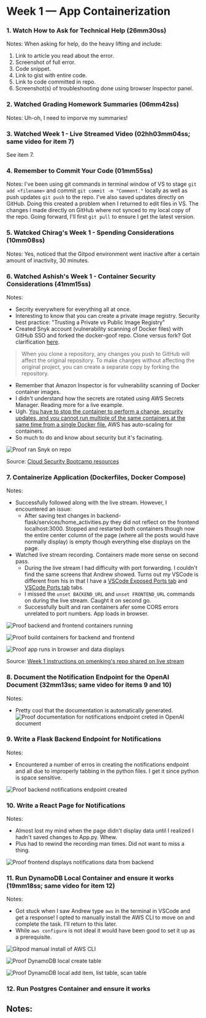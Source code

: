 # Week 1 — App Containerization

### 1. Watch How to Ask for Technical Help (26mm30ss)
Notes: When asking for help, do the heavy lifting and include:
1. Link to article you read about the error.
2. Screenshot of full error.
3. Code snippet.
4. Link to gist with entire code.
5. Link to code committed in repo.
6. Screenshot(s) of troubleshooting done using browser Inspector panel.

### 2. Watched Grading Homework Summaries (06mm42ss)
Notes: Uh-oh, I need to imporve my summaries!

### 3. Watched Week 1 - Live Streamed Video (02hh03mm04ss; same video for item 7)
See item 7.

### 4. Remember to Commit Your Code (01mm55ss)
Notes: I've been using git commands in terminal window of VS to stage `git add <filename>` and commit `git commit -m "Comment."` locally as well as push updates `git push` to the repo. I've also saved updates directly on GitHub. Doing this created a problem when I returned to edit files in VS. The changes I made directly on GitHub where not synced to my local copy of the repo. Going forward, I'll first `git pull` to ensure I get the latest version.

### 5. Watcked Chirag's Week 1 - Spending Considerations (10mm08ss)
Notes: Yes, noticed that the Gitpod environment went inactive after a certain amount of inactivity, 30 minutes.

### 6. Watched Ashish's Week 1 - Container Security Considerations (41mm15ss)
Notes: 
- Secrity everywhere for everything all at once.
- Interesting to know that you can create a private image registry. Security best practice: "Trusting a Private vs Public Image Registry"
- Created Snyk account (vulnerability scanning of Docker files) with GitHub SSO and forked the docker-goof repo. Clone versus fork? Got clarification [here](https://docs.github.com/en/desktop/contributing-and-collaborating-using-github-desktop/adding-and-cloning-repositories/cloning-and-forking-repositories-from-github-desktop). 
> When you clone a repository, any changes you push to GitHub will affect the original repository. To make changes without affecting the original project, you can create a separate copy by forking the repository.
- Remember that Amazon Inspector is for vulnerability scanning of Docker container images.
- I didn't understand how the secrets are rotated using AWS Secrets Manager. Reading more for a live example.
- Ugh. [You have to stop the container to perform a change, security updates, and you cannot run multiple of the same containers at the same time from a single Docker file.](https://www.youtube.com/watch?v=OjZz4D0B-cA&list=PLBfufR7vyJJ7k25byhRXJldB5AiwgNnWv&index=25&t=2272s) AWS has auto-scaling for containers.
-  So much to do and know about security but it's facinating.

![Proof ran Snyk on repo](/assets/week1-proof-scan-vulnerable-repo-with-snyk.png)

Source: [Cloud Security Bootcamp resources](https://www.cloudsecuritybootcamp.com/)

### 7. Containerize Application (Dockerfiles, Docker Compose)
Notes:
- Successfully followed along with the live stream. However, I encountered an issue:
    - After saving text changes in backend-flask/services/home_activities.py they did not reflect on the frontend localhost:3000. Stopped and restarted both containers though now the entire center column of the page (where all the posts would have normally display) is empty though everything else displays on the page.
- Watched live stream recording. Containers made more sense on second pass.
    - During the live stream I had difficulty with port forwarding. I couldn't find the same screens that Andrew showed. Turns out my VSCode is different from his in that I have a [VSCode Exposed Ports tab](/assets/week1-vscode-exposed-ports.png) and [VSCode Ports tab](/assets/week1-vscode-ports.png) tabs.
    - I missed the `unset BACKEND_URL` and `unset FRONTEND_URL` commands on during the live stream. Caught it on second go.
    - Successfully built and ran containers afer some CORS errors unrelated to port numbers. App loads in browser.

![Proof backend and frontend containers running](/assets/week1-proof-containers-running-terminal.png)

![Proof build containers for backend and frontend](/assets/week1-proof-build-containers-backend-frontend.png)

![Proof app runs in browser and data displays](/assets/week1-proof-app-running-in-browser.png)

Source: [Week 1 instructions on omenking's repo shared on live stream](https://github.com/omenking/aws-bootcamp-cruddur-2023/blob/week-1/journal/week1.md)

### 8. Document the Notification Endpoint for the OpenAI Document (32mm13ss; same video for items 9 and 10)
Notes:
- Pretty cool that the documentation is automatically generated. 
![Proof documentation for notifications endpoint creted in OpenAI document](/assets/week1-proof-documentation-for-notifications-backend-endpoint-created-in-openai-document.png)

### 9. Write a Flask Backend Endpoint for Notifications
Notes:
- Encountered a number of erros in creating the notifications endpoint and all due to improperly tabbing in the python files. I get it since python is space sensitive.

![Proof backend notifications endpoint created](/assets/week1-proof-backend-notifications-endpoint-created.png)

### 10. Write a React Page for Notifications
Notes: 
- Almost lost my mind when the page didn't display data until I realized I hadn't saved changes to App.py. Whew.
- Plus had to rewind the recording man times. Did not want to miss a thing.

![Proof frontend displays notifications data from backend](/assets/week1-proof-frontend-updated-to-display-notifications-data-from-backend.png)

### 11. Run DynamoDB Local Container and ensure it works (19mm18ss; same video for item 12)
Notes:
- Got stuck when I saw Andrew type `aws` in the terminal in VSCode and get a response! I opted to manually install the AWS CLI to move on and complete the task. I'll return to this later.
- While `aws configure` is not ideal it would have been good to set it up as a prerequisite. 

![Gitpod manual install of AWS CLI](/assets/week1-gitpod-aws-cli-manual-install.png)

![Proof DynamoDB local create table](/assets/week1-proof-dynamodb-create-table-aws-cli.png)

![Proof DynamoDB local add item, list table, scan table](/assets/week1-proof-dynamodb-add-item-list-tables-scan-table-music.png)

### 12. Run Postgres Container and ensure it works
Notes:
- 
